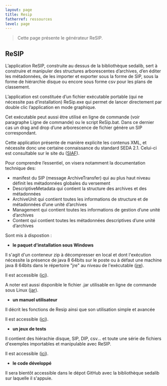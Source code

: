 ```yaml
---
layout: page
title: Resip
fatherref: ressources
level: page
---
```


> Cette page présente le générateur ReSIP. 

## ReSIP

L’application ReSIP, construite au dessus de la bibliothèque sedalib, sert à construire et manipuler des structures arborescentes d’archives, d’en éditer les métadonnées, de les importer  et exporter sous la forme de SIP, sous la forme de hiérarchie disque ou encore sous forme csv pour les plans de classement.

L’application est constituée d’un fichier exécutable portable (qui ne nécessite pas d’installation) ReSip.exe qui permet de lancer directement par double clic l’application en mode graphique. 

Cet exécutable peut aussi être utilisé en ligne de commande (voir paragraphe Ligne de commande) ou le script ReSip.bat. Dans ce dernier cas un drag and drop d’une arborescence de fichier génère un SIP correspondant.

Cette application présente de manière explicite les contenus XML, et nécessite donc une certaine connaissance du standard SEDA 2.1. Celui-ci est consultable sur le site du ([SIAF](https://francearchives.fr/seda/)).

Pour comprendre l’essentiel, on visera notamment la documentation technique des:
*	manifest du SIP (message ArchiveTransfer)  qui au plus haut niveau définit  les métadonnées globales du versement 
*	DescriptiveMetadata qui contient la structure des archives et des métadonnées
*	ArchiveUnit qui contient toutes les informations de structure et de métadonnées d’une  unité d’archives
*	Management qui contient toutes les informations de gestion d’une unité d’archives
*	Content qui contient toutes les métadonnées descriptives d’une unité d’archives

Sont mis à dispostion :

* **le paquet d'installation sous Windows**

Il s'agit d'un conteneur zip à décompresser en local et dont l'exécution 
nécessite la présence de java 8 64bits sur le poste ou à défaut une machine java 8 64bits dans le répertoire "jre" au niveau de l'exécutable ([jre](http://download.programmevitam.fr/resip/0.9-SNAPSHOT/jre.zip)).

Il est accessible ([ici](http://download.programmevitam.fr/resip/0.9-SNAPSHOT/resip.zip)).

A noter est aussi disponible le fichier .jar utilisable en ligne de commande sous Linux ([jar](http://download.programmevitam.fr/resip/0.9-SNAPSHOT/resip-0.9-SNAPSHOT-shaded.jar)).

* **un manuel utilisateur**

Il décrit les fonctions de Resip ainsi que son utilisation simple et avancée

Il est accessible ([ici](http://download.programmevitam.fr/resip/0.9-SNAPSHOT/Manuel%20Application%20ReSIP%20V0.9-SNAPSHOT-181112.pdf)).

* **un jeux de tests**

Il contient des hiérachie disque, SIP, DIP, csv... et toute une série de fichiers d'exemples importables et manipulable avec ReSIP.

Il est accessible ([ici](http://download.programmevitam.fr/resip/0.9-SNAPSHOT/ResipSamples.zip)).

* **le code développé**

Il sera bientôt accessible dans le dépot GitHub avec la bibliothèque sedalib sur laquelle il s'appuie.

